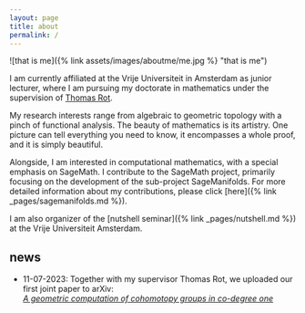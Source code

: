 ```yaml
---
layout: page
title: about
permalink: /
---
```


![that is me]({% link assets/images/aboutme/me.jpg %} "that is me")

I am currently affiliated at the Vrije Universiteit in Amsterdam as junior lecturer, where I am pursuing my doctorate in mathematics under the supervision of [Thomas Rot](http://www.few.vu.nl/~trt800/).

My research interests range from algebraic to geometric topology with a pinch of functional analysis.
The beauty of mathematics is its artistry.
One picture can tell everything you need to know, it encompasses a whole proof, and it is simply beautiful.

Alongside, I am interested in computational mathematics, with a special emphasis on SageMath.
I contribute to the SageMath project, primarily focusing on the development of the sub-project SageManifolds.
For more detailed information about my contributions, please click [here]({% link _pages/sagemanifolds.md %}).

I am also organizer of the [nutshell seminar]({% link _pages/nutshell.md %}) at the Vrije Universiteit Amsterdam.

news
----

*   11-07-2023: Together with my supervisor Thomas Rot, we uploaded our first joint paper to arXiv:  
    [*A geometric computation of cohomotopy groups in co-degree one*](https://doi.org/10.48550/arXiv.2307.03805)